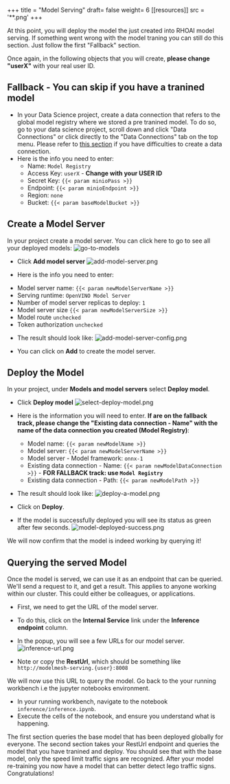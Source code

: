 +++
title = "Model Serving"
draft= false
weight= 6
[[resources]]
  src = '**.png'
+++

At this point, you will deploy the model the just created into RHOAI model serving. If something went wrong with the model traning you can still do this section. Just follow the first "Fallback" section.

Once again, in the following objects that you will create, **please change "userX"** with your real user ID.

## Fallback - You can skip if you have a tranined model

* In your Data Science project, create a data connection that refers to the global model registry where we stored a pre tranined model. To do so, go to your data science project, scroll down and click "Data Connections" or click directly to the "Data Connections" tab on the top menu. Please refer to [this section](/ai/creating-project/#create-a-data-connection-for-the-pipeline-server) if you have difficulties to create a data connection.
* Here is the info you need to enter:
    - Name: ```Model Registry```
    - Access Key: ```userX``` - **Change with your USER ID**
    - Secret Key: ```{{< param minioPass >}}```
    - Endpoint: ```{{< param minioEndpoint >}}```
    - Region: ```none```
    - Bucket: ```{{< param baseModelBucket >}}```

## Create a Model Server

In your project create a model server. You can click here to go to see all your deployed models:
![go-to-models](go-to-models.png)

* Click **Add model server**
![add-model-server.png](add-model-server.png)

* Here is the info you need to enter:

- Model server name: ```{{< param newModelServerName >}}```
- Serving runtime: ```OpenVINO Model Server```
- Number of model server replicas to deploy: ```1```
- Model server size ```{{< param newModelServerSize >}}```
- Model route ```unchecked```
- Token authorization ```unchecked```


* The result should look like:
![add-model-server-config.png](add-model-server-config.png)

* You can click on **Add** to create the model server.

## Deploy the Model

In your project, under **Models and model servers** select **Deploy model**.

* Click **Deploy model**
![select-deploy-model.png](select-deploy-model.png)

* Here is the information you will need to enter. **If are on the fallback track, please change the "Existing data connection - Name" with the name of the data connection you created (Model Registry)**:

    - Model name: ```{{< param newModelName >}}```
    - Model server: ```{{< param newModelServerName >}}```
    - Model server - Model framework: ```onnx-1```
    - Existing data connection - Name: ```{{< param newModelDataConnection >}}``` - **FOR FALLBACK track: use ```Model Registry```**
    - Existing data connection - Path: ```{{< param newModelPath >}}```

* The result should look like:
![deploy-a-model.png](deploy-a-model.png)

* Click on **Deploy**.
* If the model is successfully deployed you will see its status as green after few seconds.
![model-deployed-success.png](model-deployed-success.png)

We will now confirm that the model is indeed working by querying it!

## Querying the served Model

Once the model is served, we can use it as an endpoint that can be queried. We'll send a request to it, and get a result. This applies to anyone working within our cluster. This could either be colleagues, or applications.

* First, we need to get the URL of the model server.
* To do this, click on the **Internal Service** link under the **Inference endpoint** column.
* In the popup, you will see a few URLs for our model server.
![inference-url.png](inference-url.png)

* Note or copy the **RestUrl**, which should be something like `http://modelmesh-serving.{user}:8008`

We will now use this URL to query the model. Go back to the your running workbench i.e the jupyter notebooks environment.

- In your running workbench, navigate to the notebook `inference/inference.ipynb`.
- Execute the cells of the notebook, and ensure you understand what is happening.

The first section queries the base model that has been deployed globally for everyone. The second section takes your RestUrl endpoint and queries the model that you have tranined and deploy. You should see that with the base model, only the speed limit traffic signs are recognized. After your model re-training you now have a model that can better detect lego traffic signs. Congratulations!